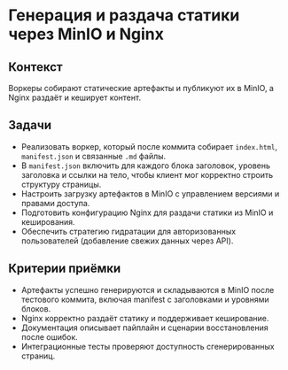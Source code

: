# Генерация и раздача статики через MinIO и Nginx

## Контекст
Воркеры собирают статические артефакты и публикуют их в MinIO, а Nginx раздаёт и кеширует контент.

## Задачи
- Реализовать воркер, который после коммита собирает `index.html`, `manifest.json` и связанные `.md` файлы.
- В `manifest.json` включить для каждого блока заголовок, уровень заголовка и ссылки на тело, чтобы клиент мог корректно строить структуру страницы.
- Настроить загрузку артефактов в MinIO с управлением версиями и правами доступа.
- Подготовить конфигурацию Nginx для раздачи статики из MinIO и кеширования.
- Обеспечить стратегию гидратации для авторизованных пользователей (добавление свежих данных через API).

## Критерии приёмки
- Артефакты успешно генерируются и складываются в MinIO после тестового коммита, включая manifest с заголовками и уровнями блоков.
- Nginx корректно раздаёт статику и поддерживает кеширование.
- Документация описывает пайплайн и сценарии восстановления после ошибок.
- Интеграционные тесты проверяют доступность сгенерированных страниц.
